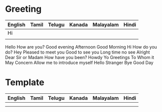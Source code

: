 # Greeting

| English | Tamil | Telugu | Kanada | Malayalam | Hindi |
|---------|-------|--------|--------|-----------|-------|
| Hi      |       |        |        |           |       |
|         |       |        |        |           |       |

Hello
How are you?
Good evening
Afternoon
Good Morning
Hi
How do you do?
Hey
Pleased to meet you
Good to see you
Long time no see
Alright
Dear Sir or Madam
How have you been?
Howdy
Yo
Greetings
To Whom it May Concern
Allow me to introduce myself
Hello Stranger
Bye
Good Day

# Template

| English | Tamil | Telugu | Kanada | Malayalam | Hindi |
|---------|-------|--------|--------|-----------|-------|
|         |       |        |        |           |       |
|         |       |        |        |           |       |
